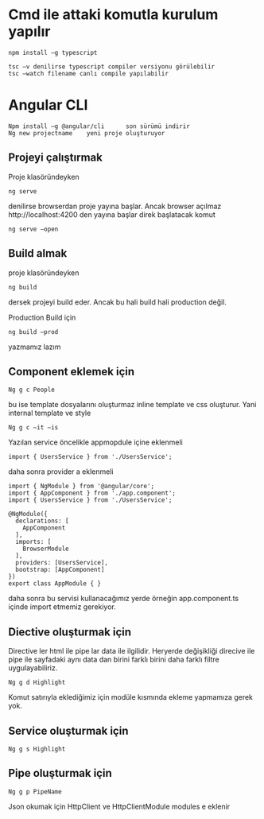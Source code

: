 # Cmd ile attaki komutla kurulum yapılır

    npm install –g typescript

    tsc –v denilirse typescript compiler versiyonu görülebilir
    tsc –watch filename canlı compile yapılabilir

# Angular CLI

    Npm install –g @angular/cli      son sürümü indirir
    Ng new projectname    yeni proje oluşturuyor

## Projeyi çalıştırmak
Proje klasöründeyken
    
    ng serve     

denilirse browserdan proje yayına başlar. Ancak browser açılmaz http://localhost:4200 den yayına başlar
direk başlatacak komut

    ng serve –open

## Build almak

proje klasöründeyken 

    ng build 
  
dersek projeyi build eder. Ancak bu hali build hali production değil. 
  
Production Build için 

    ng build –prod    

yazmamız lazım
  
## Component eklemek için

    Ng g c People
    
bu ise template dosyalarını oluşturmaz inline template ve css oluşturur. Yani internal template ve style

    Ng g c –it –is   

Yazılan service öncelikle appmopdule içine eklenmeli

    import { UsersService } from './UsersService';

daha sonra provider a eklenmeli

    import { NgModule } from '@angular/core';
    import { AppComponent } from './app.component';
    import { UsersService } from './UsersService';

    @NgModule({
      declarations: [
        AppComponent
      ],
      imports: [
        BrowserModule
      ],
      providers: [UsersService],
      bootstrap: [AppComponent]
    })
    export class AppModule { }

daha sonra bu servisi kullanacağımız yerde örneğin app.component.ts içinde import etmemiz gerekiyor.

## Diective oluşturmak için

Directive ler html ile pipe lar data ile ilgilidir. Heryerde değişikliği direcive ile pipe ile sayfadaki aynı data dan birini farklı birini daha farklı filtre uygulayabiliriz.

    Ng g d Highlight

Komut satırıyla eklediğimiz için modüle kısmında ekleme yapmamıza gerek yok.
  
## Service oluşturmak için

    Ng g s Highlight

## Pipe oluşturmak için

    Ng g p PipeName

Json okumak için HttpClient ve HttpClientModule modules e eklenir
  
